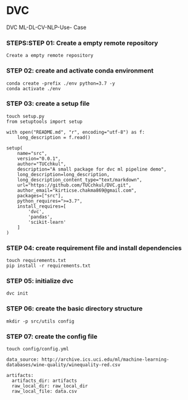 # DVC
DVC ML-DL-CV-NLP-Use- Case
### STEPS:STEP 01: Create a empty remote repository
```
Create a empty remote repository
```
### STEP 02: create and activate conda environment
```
conda create -prefix ./env python=3.7 -y
conda activate ./env
```
### STEP 03: create a setup file
```
touch setup.py
from setuptools import setup

with open("README.md", "r", encoding="utf-8") as f:
    long_description = f.read()

setup(
    name="src",
    version="0.0.1",
    author="TUCchkul",
    description="A small package for dvc ml pipeline demo",
    long_description=long_description,
    long_description_content_type="text/markdown",
    url="https://github.com/TUCchkul/DVC.git",
    author_email="kirticse.chakma869@gmail.com",
    packages=["src"],
    python_requires=">=3.7",
    install_requires=[
        'dvc',
        'pandas',
        'scikit-learn'
    ]
)
```
### STEP 04: create requirement file and install dependencies
```
touch requirements.txt
pip install -r requirements.txt
```
### STEP 05: initialize dvc
```
dvc init
```
### STEP 06: create the basic directory structure
```
mkdir -p src/utils config
```
### STEP 07: create the config file
```
touch config/config.yml

data_source: http://archive.ics.uci.edu/ml/machine-learning-databases/wine-quality/winequality-red.csv

artifacts: 
  artifacts_dir: artifacts
  raw_local_dir: raw_local_dir
  raw_local_file: data.csv

```